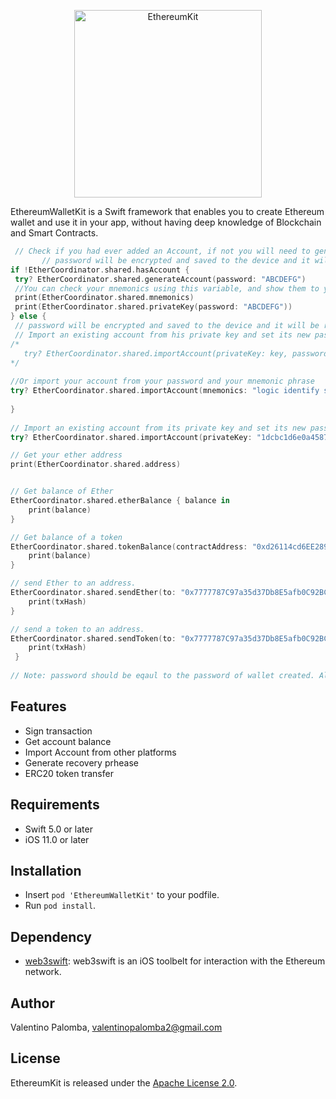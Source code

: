 <p align="center">
<img src="https://i.pinimg.com/originals/67/dd/e5/67dde5ca7606d1aef2a9b3b9e519d457.png" alt="EthereumKit" height="300px">
</p>

EthereumWalletKit is a Swift framework that enables you to create Ethereum wallet and use it in your app, without having deep knowledge of Blockchain and Smart Contracts.

```swift
 // Check if you had ever added an Account, if not you will need to generate your account, this method also generate your mnemonich phrase and save your keystore locally
       // password will be encrypted and saved to the device and it will be required to access the wallet.
if !EtherCoordinator.shared.hasAccount {
 try? EtherCoordinator.shared.generateAccount(password: "ABCDEFG")
 //You can check your mnemonics using this variable, and show them to your user
 print(EtherCoordinator.shared.mnemonics)
 print(EtherCoordinator.shared.privateKey(password: "ABCDEFG"))
} else {
 // password will be encrypted and saved to the device and it will be required to access the wallet.
 // Import an existing account from his private key and set its new password.
/*
   try? EtherCoordinator.shared.importAccount(privateKey: key, password: "ABCDEFG")
*/
 
//Or import your account from your password and your mnemonic phrase
try? EtherCoordinator.shared.importAccount(mnemonics: "logic identify sudden opera net twelve essence task please genuine height road", password: "ABCDEFG")
        
}
        
// Import an existing account from its private key and set its new password.
try? EtherCoordinator.shared.importAccount(privateKey: "1dcbc1d6e0a4587a3a9095984cf051a1bc6ed975f15380a0ac97f01c0c045062", password: "ABCDEFG")

// Get your ether address
print(EtherCoordinator.shared.address)


// Get balance of Ether
EtherCoordinator.shared.etherBalance { balance in
    print(balance)
}

// Get balance of a token
EtherCoordinator.shared.tokenBalance(contractAddress: "0xd26114cd6EE289AccF82350c8d8487fedB8A0C07") { balance in
    print(balance)
}

// send Ether to an address.
EtherCoordinator.shared.sendEther(to: "0x7777787C97a35d37Db8E5afb0C92BCfd4F6480bE", amount: "1.5", password: "ABCDEFG") { txHash in
    print(txHash)
}

// send a token to an address.
EtherCoordinator.shared.sendToken(to: "0x7777787C97a35d37Db8E5afb0C92BCfd4F6480bE", contractAddress: "0xd26114cd6EE289AccF82350c8d8487fedB8A0C07", amount: "20", password: "ABCDEFG", decimal: 18) { txHash in
    print(txHash)
 }
        
// Note: password should be eqaul to the password of wallet created. Also you can put gasPrice as an extra parameter to set gas price for the transcation.

```
## Features

- Sign transaction
- Get account balance
- Import Account from other platforms
- Generate recovery prhease
- ERC20 token transfer


## Requirements

- Swift 5.0 or later
- iOS 11.0 or later

## Installation

- Insert `pod 'EthereumWalletKit'` to your podfile.
- Run `pod install`.

## Dependency


- [web3swift](https://github.com/skywinder/web3swift/tree/master): web3swift is an iOS toolbelt for interaction with the Ethereum network.

## Author

Valentino Palomba, valentinopalomba2@gmail.com


## License
EthereumKit is released under the [Apache License 2.0](LICENSE.md).
